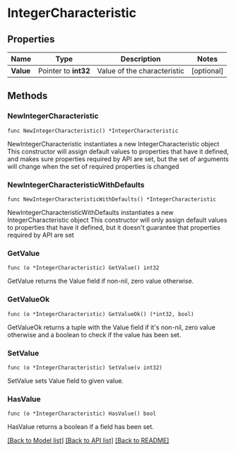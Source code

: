 # IntegerCharacteristic

## Properties

Name | Type | Description | Notes
------------ | ------------- | ------------- | -------------
**Value** | Pointer to **int32** | Value of the characteristic | [optional] 

## Methods

### NewIntegerCharacteristic

`func NewIntegerCharacteristic() *IntegerCharacteristic`

NewIntegerCharacteristic instantiates a new IntegerCharacteristic object
This constructor will assign default values to properties that have it defined,
and makes sure properties required by API are set, but the set of arguments
will change when the set of required properties is changed

### NewIntegerCharacteristicWithDefaults

`func NewIntegerCharacteristicWithDefaults() *IntegerCharacteristic`

NewIntegerCharacteristicWithDefaults instantiates a new IntegerCharacteristic object
This constructor will only assign default values to properties that have it defined,
but it doesn't guarantee that properties required by API are set

### GetValue

`func (o *IntegerCharacteristic) GetValue() int32`

GetValue returns the Value field if non-nil, zero value otherwise.

### GetValueOk

`func (o *IntegerCharacteristic) GetValueOk() (*int32, bool)`

GetValueOk returns a tuple with the Value field if it's non-nil, zero value otherwise
and a boolean to check if the value has been set.

### SetValue

`func (o *IntegerCharacteristic) SetValue(v int32)`

SetValue sets Value field to given value.

### HasValue

`func (o *IntegerCharacteristic) HasValue() bool`

HasValue returns a boolean if a field has been set.


[[Back to Model list]](../README.md#documentation-for-models) [[Back to API list]](../README.md#documentation-for-api-endpoints) [[Back to README]](../README.md)


